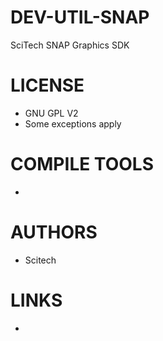 DEV-UTIL-SNAP
=============

SciTech SNAP Graphics SDK

LICENSE
===============
* GNU GPL V2
* Some exceptions apply

COMPILE TOOLS
===============
* 
 
AUTHORS
===============
* Scitech

LINKS
===============
* 

